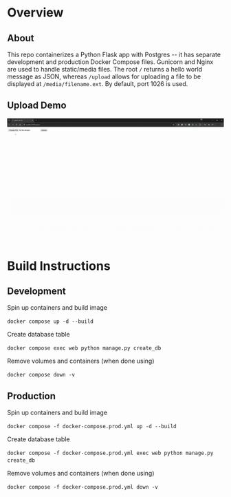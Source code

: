 # Overview
## About
This repo containerizes a Python Flask app with Postgres -- it has separate development and production Docker Compose files. Gunicorn and Nginx are used to handle static/media files. The root `/` returns a hello world message as JSON, whereas `/upload` allows for uploading a file to be displayed at `/media/filename.ext`. By default, port 1026 is used.

## Upload Demo
![demo.gif](https://github.com/dchen327/flask-on-docker/blob/master/demo.gif?raw=true)

# Build Instructions
## Development
Spin up containers and build image

`docker compose up -d --build`

Create database table

`docker compose exec web python manage.py create_db`

Remove volumes and containers (when done using)

`docker compose down -v`

## Production
Spin up containers and build image

`docker compose -f docker-compose.prod.yml up -d --build`

Create database table

`docker compose -f docker-compose.prod.yml exec web python manage.py create_db`

Remove volumes and containers (when done using)

`docker compose -f docker-compose.prod.yml down -v`
